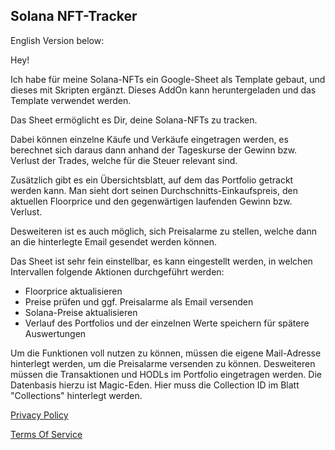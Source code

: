 ## Solana NFT-Tracker


English Version below:

Hey! 

Ich habe für meine Solana-NFTs ein Google-Sheet als Template gebaut, und dieses mit Skripten ergänzt.
Dieses AddOn kann heruntergeladen und das Template verwendet werden.

Das Sheet ermöglicht es Dir, deine Solana-NFTs zu tracken.

Dabei können einzelne Käufe und Verkäufe eingetragen werden, es berechnet sich daraus dann anhand der Tageskurse der Gewinn bzw. Verlust der Trades, welche für die Steuer relevant sind.

Zusätzlich gibt es ein Übersichtsblatt, auf dem das Portfolio getrackt werden kann. Man sieht dort seinen Durchschnitts-Einkaufspreis, den aktuellen Floorprice und den gegenwärtigen laufenden Gewinn bzw. Verlust. 

Desweiteren ist es auch möglich, sich Preisalarme zu stellen, welche dann an die hinterlegte Email gesendet werden können.

Das Sheet ist sehr fein einstellbar, es kann eingestellt werden, in welchen Intervallen folgende Aktionen durchgeführt werden:
- Floorprice aktualisieren
- Preise prüfen und ggf. Preisalarme als Email versenden
- Solana-Preise aktualisieren
- Verlauf des Portfolios und der einzelnen Werte speichern für spätere Auswertungen

Um die Funktionen voll nutzen zu können, müssen die eigene Mail-Adresse hinterlegt werden, um die Preisalarme versenden zu können. Desweiteren müssen die Transaktionen und HODLs im Portfolio eingetragen werden.
Die Datenbasis hierzu ist Magic-Eden. Hier muss die Collection ID im Blatt "Collections" hinterlegt werden.




[Privacy Policy](/privacy_policy.md)

[Terms Of Service](/terms_of_service.md)



